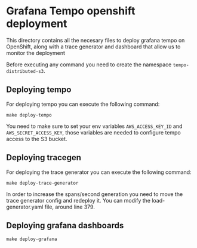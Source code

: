 # Grafana Tempo openshift deployment

This directory contains all the necesary files to deploy grafana tempo on OpenShift, along with a trace generator and dashboard that allow us to monitor the deployment


Before executing any command you need to create the namespace `tempo-distributed-s3`.

## Deploying tempo
For deploying tempo you can execute the following command:

```
make deploy-tempo
```

You need to make sure to set your env variables `AWS_ACCESS_KEY_ID` and `AWS_SECRET_ACCESS_KEY`, those variables are needed
to configure tempo access to the S3 bucket.

## Deploying tracegen

For deploying the trace generator you can execute the following command:

```
make deploy-trace-generator
```

In order to increase the spans/second generation you need to move the trace generator config and redeploy it. You can modify the load-generator.yaml file, around line 379.

## Deploying grafana dashboards

```
make deploy-grafana
```